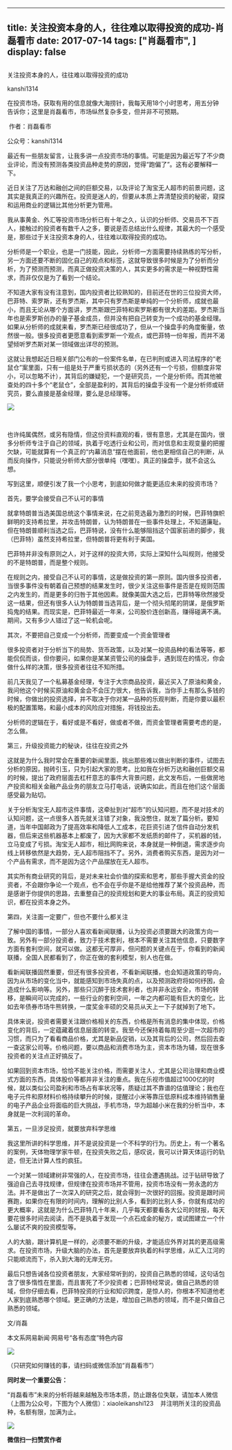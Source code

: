 
---
title:  关注投资本身的人，往往难以取得投资的成功-肖磊看市
date: 2017-07-14
tags: ["肖磊看市", ]
display: false
---


## 



关注投资本身的人，往往难以取得投资的成功




kanshi1314




在投资市场，获取有用的信息就像大海捞针，我每天用18个小时思考，用五分钟告诉你；这里是肖磊看市，市场纵然复杂多变，但并非不可预期。


&nbsp;作者：肖磊看市

公众号：kanshi1314



最近有一些朋友留言，让我多讲一点投资市场的事情。可能是因为最近写了不少商业评论，而没有预测各类投资品种走势的原因，觉得“跑偏了”。这有必要解释一下。



近日关注了万达和融创之间的巨额交易，以及评论了淘宝无人超市的前景问题，这其实是我真正的兴趣所在。投资是迷人的，但要从本质上弄清楚投资的秘密，窥探和运用商业的逻辑比其他分析更为管用。



我从事黄金、外汇等投资市场分析已有十年之久，认识的分析师、交易员不下百人，接触过的投资者有数千人之多，要说是否总结出什么规律，其最大的一个感受是，那些过于关注投资本身的人，往往难以取得投资的成功。



分析师是一个职业，也是一门技能，因此，分析师一方面需要持续熟练的写分析，另一方面还要不断的固化自己的观点和标签，这就导致很多时候是为了分析而分析，为了预测而预测，而真正做投资决策的人，其实更多的需求是一种视野性需求，而非仅仅是为了看到一个结论。



不知道大家有没有注意到，国内投资者比较熟知的，目前还在世的三位投资大师，巴菲特、索罗斯，还有罗杰斯，其中只有罗杰斯是单纯的一个分析师，成就也最小，而且无论从哪个方面讲，罗杰斯跟巴菲特和索罗斯都有很大的差距。罗杰斯当年也是索罗斯创办的量子基金成员，但并没有把自己转变为一个成功的基金经理。如果从分析师的成就来看，罗杰斯已经很成功了，但从一个操盘手的角度衡量，依然很一般。很多投资者更愿意看到索罗斯一个观点，或巴菲特一份年报，而并不渴望倾听罗杰斯对某一领域做出详尽的预测。



这就让我想起近日相关部门公布的一份案件名单，在已判刑或进入司法程序的“老鼠仓”案里面，只有一组是处于严重亏损状态的（另外还有一个亏损，但额度非常小，可以忽略不计），其背后的嫌疑犯，一个是研究员，一个是分析师。而其他被查处的四十多个“老鼠仓”，全部是盈利的，其背后的操盘手没有一个是分析师或研究员，要么直接是基金经理，要么是总经理等。



<img data-s="300,640" data-type="jpeg" src="http://mmbiz.qpic.cn/mmbiz_jpg/rIYcHn0KrPR1MDEb1qzF8EcQ5w2pKL5bmqMpuTjW11tm7uXsYYQAiaQw93CcGHPhcVZvqYeib0Pib7APpbFJdkurQ/0?wx_fmt=jpeg" class="" data-ratio="3.3044982698961936" data-w="578"/>

&nbsp;

也许纯属偶然，或另有隐情，但这份资料直观的看，很有意思，尤其是在国内，很多分析师专注于自己的领域，执着于吃透行业和公司，而对信息和主观变量的把握欠缺，可能就算有一个真正的“内幕消息”摆在他面前，他也更相信自己的判断，从而反向操作，只能说分析师大部分很单纯（嘿嘿）。真正的操盘手，就不会这么想。



写到这里，顺便引发了我一个小思考，到底如何做才能更适应未来的投资市场？



首先，要学会接受自己不认可的事情



就拿特朗普当选美国总统这个事情来说，在之前竞选最为激烈的时候，巴菲特旗帜鲜明的支持希拉里，并攻击特朗普，认为特朗普在一些事件处理上，不知道廉耻。但在特朗普顺利当选之后，巴菲特说，没有什么能够阻挡这个国家前进的脚步，我（巴菲特）虽然支持希拉里，但特朗普将更有利于美国。



巴菲特并非没有原则之人，对于这样的投资大师，实际上深知什么叫规则，他接受的不是特朗普，而是整个规则。



在规则之内，接受自己不认可的事情，这是做投资的第一原则。国内很多投资者，当很多事件没有朝着自己预想的结果发生时，很少关注这些事件是否是在规则范围之内发生的，而是更多的归咎于其他因素。就像美国大选之后，巴菲特等欣然接受这一结果，但还有很多人认为特朗普当选背后，是一个彻头彻尾的阴谋，是俄罗斯捣鬼的结果。而现实是，巴菲特最近一年来，公司股价连创新高，赚得碰满不满。期间，又有多少人错过了这一轮机会呢。



其次，不要把自己变成一个分析师，而要变成一个资金管理者



很多投资者对于分析当下的局势、货币政策，以及对某一投资品种的看法等等，都能侃侃而谈，但你要问，如果你是某某资管公司的操盘手，遇到现在的情况，你会做什么样的决策，很多投资者往往不知所措。



前几天我见了一个私募基金经理，专注于大宗商品投资，最近买入了原油和黄金，我问他这个时候买原油和黄金会不会压力很大，他告诉我，当你手上有那么多钱的时候，你做出的投资选择，并不取决于你对某一品种的乐观判断，而是你要以最积极的配置策略，和最小成本的风险应对措施，将钱投出去。



分析师的逻辑在于，看好或是不看好，做或者不做，而资金管理者需要考虑的是，怎么做。



第三，升级投资能力的秘诀，往往在投资之外





这就是为什么我时常会在重要的新闻里面，挑出那些难以做出判断的事件，试图去分析的原因，抛砖引玉，只为引起大家的思考。比如我在分析万达和融创巨额交易的时候，提出了政府层面去杠杆意志的事件大背景问题，此文发布后，一些做房地产投资和相关金融产品业务的朋友立马打电话，说确实如此，而且在他们这个层面感受最为贴切。



关于分析淘宝无人超市这件事情，这牵扯到对“超市”的认知问题，而不是对技术的认知问题，这一点很多人首先就关注错了对象，我没憋住，就发了篇分析。要知道，当年中国邮政为了提高效率和降低人工成本，花巨资引进了信件自动分发机器，但后来这些机器基本上都废了，因为大家都不发纸质的邮件了，买机器的钱，立马变成了亏损。淘宝无人超市，相比网购来说，本身就是一种倒退，需求逐步向线上转移依然是大趋势，无人超市阻挡不了。另外，消费者购买东西，是因为对一个产品有需求，而不是因为这个产品摆放在无人超市。



其实所有商业研究的背后，是对未来社会价值的探索和思考，那些手握大资金的投资者，不会跟你争论一个观点，也不会在乎你是不是给他推荐了某个投资品种，而是感谢于你提供的思路，去重整自己的投资规划和更大的事业布局。真正的投资知识，都在投资本身之外。



第四，关注面一定要广，但也不要什么都关注



了解中国的事情，一部分人喜欢看新闻联播，认为投资必须要跟大的政策方向一致。另外有一部分投资者，致力于技术套利，根本不需要关注其他信息，只要数字方面有套利空间，就可以做。这都无可厚非，但问题的关键点在于，你看到的新闻联播，全国人民都看到了，你正在做的套利模型，别人也在做。



看新闻联播固然重要，但还有很多投资者，不看新闻联播，也会知道政策的导向，因为从市场的变化当中，就能感知到市场失真的点，以及预测政府将如何纾困，会造成什么影响等。另外，那些只沉醉于技术套利者，也并非永远安全，市场的转移，是瞬间可以完成的，一些行业的套利空间，一年之内都可能有巨大的变化，比如去年债券市场牛熊转换，一度奖金丰硕的交易员从天上一下子就掉到了地下。



具体来说，投资者需要关注跟价格相关的东西，价格是所有消息的集中体现，价格变化的背后，一定蕴藏着信息层面的转变。我至今还保持着每周至少逛一次超市的习惯，而只为了看看商品价格，尤其是新品促销，以及其背后的公司，然后回去查一查这家公司等。价格问题，要以商品和消费市场为主，资本市场为辅，现在很多投资者的关注点正好搞反了。



如果回到资本市场，恰恰不能关注价格，而需要关注人，尤其是公司治理和商业模式方面的东西，具体股价等都并非关注的重点。我在乐视市值超过1000亿的时候，就以类似公司盈利和市场占有率状况等，质疑过其不靠谱的估值理论；我也在电子元件和原材料价格持续攀升的时候，提醒过小米等靠压低原料成本维持销售量的电子产品企业将面临的巨大挑战，手机市场，华为超越小米在我的分析当中，本身就是一次利润的革命。



第五，一旦涉足投资，就要放弃科学思维



我这里所讲的科学思维，并不是说投资是一个不科学的行为。历史上，有一个著名的案例，天体物理学家牛顿，在投资失败之后，感叹说，我可以计算天体运行的轨迹，但无法计算人性的疯狂。



一个对某一领域建树非常强的人，在投资市场，往往会遭遇挑战。过于钻研导致了强迫自己去寻找规律，但规律在投资市场并不管用，投资市场没有一劳永逸的方法。并不是做出了一次深入的研究之后，就会得到一次很好的回报。投资是跟时间赛跑，如果你在有限的时间内，理解的比别人多，看到的比别人多，你就有成功的更大概率，这就是为什么巴菲特几十年来，几乎每天都要看各大公司的财报，每天要花很多时间去阅读，而不是执着于发现一个点石成金的秘方，或试图建立一个什么屡试不爽的投资模型等。



人的大脑，跟计算机是一样的，必须要不断的升级，才能适应外界对其的更高级需求。在投资市场，升级大脑的办法，首先是要放弃执着的科学思维，从汇入江河的只能顺流而下，杀入到大海的无岸无穷。



最后只想告诫各位投资者朋友，大家经常听到的，投资自己熟悉的领域，这句话包含了很多惰性在里面，而且害死了不少投资者；巴菲特经常说，做自己熟悉的领域，但你仔细去看，巴菲特投资的行业和知识跨度，是惊人的，你根本不知道他老人家到底熟悉哪个领域。更正确的方法是，增加自己熟悉的领域，而不是只做自己熟悉的领域。



文/肖磊



本文系网易新闻·网易号“各有态度”特色内容

<img class="" data-ratio="1" data-s="300,640" src="http://mmbiz.qpic.cn/mmbiz_jpg/rIYcHn0KrPSjOtc2kgTPibsxhaoD4Krel3cd9hnIh6dkibBqkMukKKL7yLxCYzuogxEG3qoO5MCBQgbXbldPxcLw/640?wx_fmt=jpeg" data-type="jpeg" data-w="430" style="line-height: 25.6px; box-sizing: border-box !important; word-wrap: break-word !important; visibility: visible !important; width: auto !important;" width="auto"/>

（只研究如何赚钱的事，请扫码或微信添加“肖磊看市”）





**同时发一个重要公告：**



“肖磊看市”未来的分析将越来越触及市场本质，防止跟各位失联，请加本人微信（上图为公众号，下图为个人微信）：xiaoleikanshi123 &nbsp; &nbsp;并注明所关注的投资品种，名额有限，加满为止。



<img class="" data-ratio="1" data-s="300,640" src="http://mmbiz.qpic.cn/mmbiz_jpg/rIYcHn0KrPR6spSxJ9A4rppNcqZlaD3wDVibf9CUsXiauCzWWtTfxsTZIkx4FfWv0lwTI6PPACkpr0bJvb16HWVQ/640?wx_fmt=jpeg" data-type="jpeg" data-w="512" style="box-sizing: border-box !important; word-wrap: break-word !important; width: auto !important; visibility: visible !important;"/>






**微信扫一扫赞赏作者**















